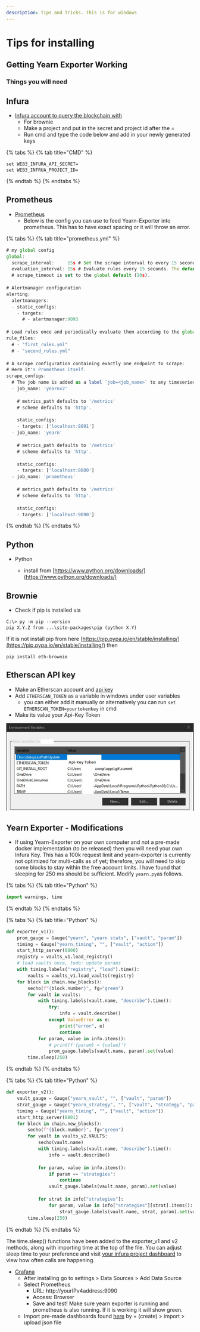 ```yaml
---
description: Tips and Tricks. This is for windows
---
```


# Tips for installing

## Getting Yearn Exporter Working

### Things you will need

## Infura

* [Infura account to query the blockchain with](https://infura.io/login) 
  * For brownie
  * Make a project and put in the secret and project id after the =
  * Run cmd and type the code below and add in your newly generated keys

{% tabs %}
{% tab title="CMD" %}
```text
set WEB3_INFURA_API_SECRET=
set WEB3_INFRUA_PROJECT_ID=
```
{% endtab %}
{% endtabs %}

## Prometheus

* [Prometheus](https://prometheus.io/download/)
  * Below is the config you can use to feed Yearn-Exporter into prometheus. This has to have exact spacing or it will throw an error. 

{% tabs %}
{% tab title="prometheus.yml" %}
```javascript
# my global config
global:
  scrape_interval:     15s # Set the scrape interval to every 15 seconds. Default is every 1 minute.
  evaluation_interval: 15s # Evaluate rules every 15 seconds. The default is every 1 minute.
  # scrape_timeout is set to the global default (10s).

# Alertmanager configuration
alerting:
  alertmanagers:
  - static_configs:
    - targets:
      # - alertmanager:9093

# Load rules once and periodically evaluate them according to the global 'evaluation_interval'.
rule_files:
  # - "first_rules.yml"
  # - "second_rules.yml"

# A scrape configuration containing exactly one endpoint to scrape:
# Here it's Prometheus itself.
scrape_configs:
  # The job name is added as a label `job=<job_name>` to any timeseries scraped from this config.
  - job_name: 'yearnv2'

    # metrics_path defaults to '/metrics'
    # scheme defaults to 'http'.

    static_configs:
    - targets: ['localhost:8801']
  - job_name: 'yearn'

    # metrics_path defaults to '/metrics'
    # scheme defaults to 'http'.

    static_configs:
    - targets: ['localhost:8800']  
  - job_name: 'prometheus'

    # metrics_path defaults to '/metrics'
    # scheme defaults to 'http'.

    static_configs:
    - targets: ['localhost:9090']

```
{% endtab %}
{% endtabs %}

## Python

* Python

  * install from [https://www.python.org/downloads/](https://www.python.org/downloads/)

## Brownie

* Check if pip is installed via

```text
C:\> py -m pip --version
pip X.Y.Z from ...\site-packages\pip (python X.Y)
```

If it is not install pip from here [https://pip.pypa.io/en/stable/installing/](https://pip.pypa.io/en/stable/installing/) then

```text
pip install eth-brownie
```

## Etherscan API key

* Make an Etherscan account and [api key](https://etherscan.io/myapikey)
* Add `ETHERSCAN_TOKEN` as a variable in windows under user variables
  * you can either add it manually or alternatively you can run `set ETHERSCAN_TOKEN=yourtokenkey` in cmd
* Make its value your Api-Key Token

![](.gitbook/assets/envirvari.jpg)

## Yearn Exporter - Modifications

* If using Yearn-Exporter on your own computer and not a pre-made docker implementation \(to be released\) then you will need your own Infura Key. This has a 100k request limit and yearn-exporter is currently not optimized for multi-calls as of yet; therefore, you will need to skip some blocks to stay within the free account limits. I have found that sleeping for 250 ms should be sufficient. Modify `yearn.py`as follows.

{% tabs %}
{% tab title="Python" %}
```python
import warnings, time
```
{% endtab %}
{% endtabs %}

{% tabs %}
{% tab title="Python" %}
```python
def exporter_v1():
    prom_gauge = Gauge("yearn", "yearn stats", ["vault", "param"])
    timing = Gauge("yearn_timing", "", ["vault", "action"])
    start_http_server(8800)
    registry = vaults_v1.load_registry()
    # load vaults once, todo: update params
    with timing.labels("registry", "load").time():
        vaults = vaults_v1.load_vaults(registry)
    for block in chain.new_blocks():
        secho(f"{block.number}", fg="green")
        for vault in vaults:
            with timing.labels(vault.name, "describe").time():
                try:
                    info = vault.describe()
                except ValueError as e:
                    print("error", e)
                    continue
            for param, value in info.items():
                # print(f'{param} = {value}')
                prom_gauge.labels(vault.name, param).set(value)
        time.sleep(250)
```
{% endtab %}
{% endtabs %}

{% tabs %}
{% tab title="Python" %}
```python
def exporter_v2():
    vault_gauge = Gauge("yearn_vault", "", ["vault", "param"])
    strat_gauge = Gauge("yearn_strategy", "", ["vault", "strategy", "param"])
    timing = Gauge("yearn_timing", "", ["vault", "action"])
    start_http_server(8801)
    for block in chain.new_blocks():
        secho(f"{block.number}", fg="green")
        for vault in vaults_v2.VAULTS:
            secho(vault.name)
            with timing.labels(vault.name, "describe").time():
                info = vault.describe()

            for param, value in info.items():
                if param == "strategies":
                    continue
                vault_gauge.labels(vault.name, param).set(value)

            for strat in info["strategies"]:
                for param, value in info["strategies"][strat].items():
                    strat_gauge.labels(vault.name, strat, param).set(value)
        time.sleep(250)
```
{% endtab %}
{% endtabs %}

The time.sleep\(\) functions have been added to the exporter\_v1 and v2 methods, along with importing time at the top of the file. You can adjust sleep time to your preference and visit [your infura project dashboard](https://infura.io/dashboard/ethereum) to view how often calls are happening. 

* [Grafana](https://grafana.com/get)
  * After installing go to settings &gt; Data Sources &gt; Add Data Source
  * Select Prometheus
    * URL:  http://yourIPv4address:9090
    * Access: Browser
    * Save and test! Make sure yearn exporter is running and prometheus is also running. If it is working it will show green. 
  * Import pre-made dashboards found [here](https://github.com/DarkGhost7/yearn-exporter-info/tree/main/Dashboards) by + \(create\) &gt; import &gt; upload json file

